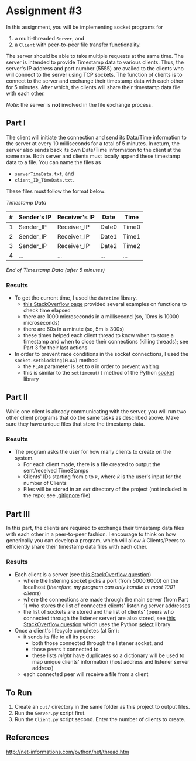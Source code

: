 # Assignment #3

In this assignment, you will be implementing socket programs for
1) a multi-threaded `Server`, and
2) a `Client` with peer-to-peer file transfer functionality.

The server should be able to take multiple requests at the same time.
The server is intended to provide Timestamp data to various clients.
Thus, the server's IP address and port number (5555) are availed to the clients who will connect to the server using TCP sockets.
The function of clients is to connect to the server and exchange their timestamp data with each other for 5 minutes.
After which, the clients will share their timestamp data file with each other.

_Note_: the server is __not__ involved in the file exchange process.

## Part I
The client will initiate the connection and send its Data/Time information to the server at every 10 milliseconds for a total of 5 minutes.
In return, the server also sends back its own Date/Time information to the client at the same rate.
Both server and clients must locally append these timestamp data to a file.
You can name the files as
- `serverTimeData.txt`, and
- `client_ID_TimeData.txt`.

These files must follow the format below:

_Timestamp Data_

| # | Sender's IP | Receiver's IP | Date  | Time  |
|---|-------------|---------------|-------|-------|
| 1 | Sender_IP   | Receiver_IP   | Date0 | Time0 |
| 2 | Sender_IP   | Receiver_IP   | Date1 | Time1 |
| 3 | Sender_IP   | Receiver_IP   | Date2 | Time2 |
| 4 | ...         | ...           | ...   | ...   |

_End of Timestamp Data (after 5 minutes)_

### Results
- To get the current time, I used the `datetime` library.
    - [this StackOverflow page](https://stackoverflow.com/questions/1345827/how-do-i-find-the-time-difference-between-two-datetime-objects-in-python) provided several examples on functions to check time elapsed
    - there are 1000 microseconds in a millisecond (so, 10ms is 10000 microseconds)
    - there are 60s in a minute (so, 5m is 300s)
    - these times helped each client thread to know when to store a timestamp and when to close their connections (killing threads); see Part 3 for their last actions
- In order to prevent race conditions in the socket connections, I used the `socket.setblocking(FLAG)` method
    - the `FLAG` parameter is set to `0` in order to prevent waiting
    - this is similar to the `settimeout()` method of the Python [socket](https://docs.python.org/3/library/socket.html) library

## Part II
While one client is already communicating with the server, you will run two other client programs that do the same tasks as described above.
Make sure they have unique files that store the timestamp data.

### Results
- The program asks the user for how many clients to create on the system.
    - For each client made, there is a file created to output the sent/received TimeStamps
    - Clients' IDs starting from `0` to _`k`_, where _k_ is the user's input for the number of Clients
    - Files will be stored in an `out` directory of the project (not included in the repo; see [.gitignore](https://github.com/mahdafr/20u_cs5391-t3/blob/master/.gitignore) file)

## Part III
In this part, the clients are required to exchange their timestamp data files with each other in a peer-to-peer fashion.
I encourage to think on how generically you can develop a program, which will allow _k_ Clients/Peers to efficiently share their timestamp data files with each other.

### Results
- Each client is a server (see [this StackOverflow question](https://stackoverflow.com/questions/23267305/python-sockets-peer-to-peer))
    - where the listening socket picks a port (from 5000:6000) on the localhost (_therefore, my program can only handle at most 1001 clients_)
    - where the connections are made through the main server (from Part 1) who stores the list of connected clients' listening server addresses
    - the list of sockets are stored and the list of clients' (peers who connected through the listener server) are also stored, see [this StackOverflow question](https://stackoverflow.com/questions/17539859/how-to-create-multi-server-sockets-on-one-client-in-python) which uses the Python [select](https://docs.python.org/2/library/select.html) library
- Once a client's lifecycle completes (at 5m):
    - it sends its file to all its peers:
        - both those connected through the listener socket, and
        - those peers it connected to
        - these lists _might_ have duplicates so a dictionary will be used to map unique clients' information (host address and listener server address)
    - each connected peer will receive a file from a client

## To Run
1. Create an `out/` directory in the same folder as this project to output files.
2. Run the `Server.py` script first.
3. Run the `Client.py` script second. Enter the number of clients to create.

## References
http://net-informations.com/python/net/thread.htm
